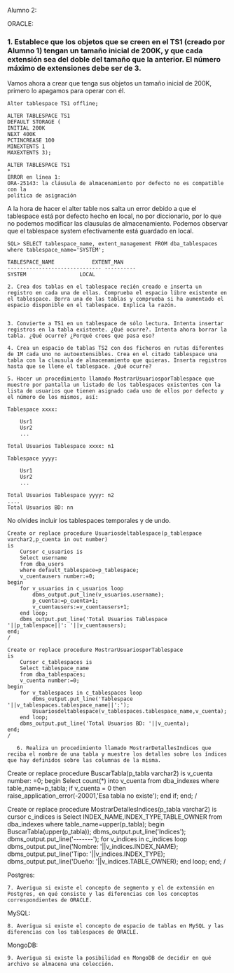 Alumno 2:

ORACLE:

### 1. Establece que los objetos que se creen en el TS1 (creado por Alumno 1) tengan un tamaño inicial de 200K, y que cada extensión sea del doble del tamaño que la anterior. El número máximo de extensiones debe ser de 3.
Vamos ahora a crear que tenga sus objetos un tamaño inicial de 200K, primero lo apagamos para operar con él.

```
Alter tablespace TS1 offline;
```

```
ALTER TABLESPACE TS1
DEFAULT STORAGE (
INITIAL 200K
NEXT 400K
PCTINCREASE 100
MINEXTENTS 1
MAXEXTENTS 3);

ALTER TABLESPACE TS1
*
ERROR en línea 1:
ORA-25143: la cláusula de almacenamiento por defecto no es compatible con la
política de asignación
```

A la hora de hacer el alter table nos salta un error debido a que el tablespace está por defecto hecho en local, no por diccionario, por lo que no podemos modificar las clausulas de almacenamiento.
Podemos observar que el tablespace system efectivamente está guardado en local.

```
SQL> SELECT tablespace_name, extent_management FROM dba_tablespaces where tablespace_name='SYSTEM';

TABLESPACE_NAME 	       EXTENT_MAN
------------------------------ ----------
SYSTEM			       LOCAL

```

	

    2. Crea dos tablas en el tablespace recién creado e inserta un registro en cada una de ellas. Comprueba el espacio libre existente en el tablespace. Borra una de las tablas y comprueba si ha aumentado el espacio disponible en el tablespace. Explica la razón.

       
    3. Convierte a TS1 en un tablespace de sólo lectura. Intenta insertar registros en la tabla existente. ¿Qué ocurre?. Intenta ahora borrar la tabla. ¿Qué ocurre? ¿Porqué crees que pasa eso?
       
    4. Crea un espacio de tablas TS2 con dos ficheros en rutas diferentes de 1M cada uno no autoextensibles. Crea en el citado tablespace una tabla con la clausula de almacenamiento que quieras. Inserta registros hasta que se llene el tablespace. ¿Qué ocurre?

    5. Hacer un procedimiento llamado MostrarUsuariosporTablespace que muestre por pantalla un listado de los tablespaces existentes con la lista de usuarios que tienen asignado cada uno de ellos por defecto y el número de los mismos, así:
```
Tablespace xxxx:

	Usr1
	Usr2
	...

Total Usuarios Tablespace xxxx: n1

Tablespace yyyy:

	Usr1
	Usr2
	...

Total Usuarios Tablespace yyyy: n2
....
Total Usuarios BD: nn
```
No olvides incluir los tablespaces temporales y de undo.



```
Create or replace procedure Usuariosdeltablespace(p_tablespace varchar2,p_cuenta in out number)
is
	Cursor c_usuarios is
	Select username
	from dba_users
	where default_tablespace=p_tablespace;
	v_cuentausers number:=0;
begin
	for v_usuarios in c_usuarios loop
		dbms_output.put_line(v_usuarios.username);
		p_cuenta:=p_cuenta+1;
		v_cuentausers:=v_cuentausers+1;
	end loop;
	dbms_output.put_line('Total Usuarios Tablespace '||p_tablespace||': '||v_cuentausers);
end;
/
```

```
Create or replace procedure MostrarUsuariosporTablespace
is
	Cursor c_tablespaces is
	Select tablespace_name
	from dba_tablespaces;
	v_cuenta number:=0;
begin
	for v_tablespaces in c_tablespaces loop
		dbms_output.put_line('Tablespace '||v_tablespaces.tablespace_name||':');
		Usuariosdeltablespace(v_tablespaces.tablespace_name,v_cuenta);
	end loop;
	dbms_output.put_line('Total Usuarios BD: '||v_cuenta);
end;
/
```



       6. Realiza un procedimiento llamado MostrarDetallesIndices que reciba el nombre de una tabla y muestre los detalles sobre los índices que hay definidos sobre las columnas de la misma.
	
Create or replace procedure BuscarTabla(p_tabla varchar2)
is
	v_cuenta number: =0;
begin
	Select count(*) into v_cuenta
	from dba_indexes
	where table_name=p_tabla;
	if v_cuenta = 0 then
		raise_application_error(-20001,'Esa tabla no existe');
	end if;
end;
/
	
Create or replace procedure MostrarDetallesIndices(p_tabla varchar2)
is
	cursor c_indices is
	Select INDEX_NAME,INDEX_TYPE,TABLE_OWNER
	from dba_indexes
	where table_name=upper(p_tabla);
begin
	BuscarTabla(upper(p_tabla));
	dbms_output.put_line('Indices');
	dbms_output.put_line('-------');
	for v_indices in c_indices loop
		dbms_output.put_line('Nombre: '||v_indices.INDEX_NAME);
		dbms_output.put_line('Tipo: '||v_indices.INDEX_TYPE);
		dbms_output.put_line('Dueño: '||v_indices.TABLE_OWNER);
	end loop;
end;
/
       
Postgres:
       
    7. Averigua si existe el concepto de segmento y el de extensión en Postgres, en qué consiste y las diferencias con los conceptos correspondientes de ORACLE.
       
MySQL:

    8. Averigua si existe el concepto de espacio de tablas en MySQL y las diferencias con los tablespaces de ORACLE.

MongoDB:

    9. Averigua si existe la posibilidad en MongoDB de decidir en qué archivo se almacena una colección.
